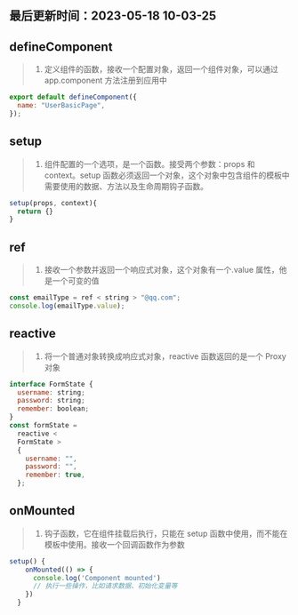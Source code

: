 <!--
 * @Description: v3使用指南
 * @Author: panrui
 * @Date: 2023-04-25 08:57:17
 * @LastEditTime: 2023-05-18 14:48:22
 * @LastEditors: panrui
 * 不忘初心,不负梦想
-->

## 最后更新时间：2023-05-18 10-03-25

## defineComponent

> 1. 定义组件的函数，接收一个配置对象，返回一个组件对象，可以通过 app.component 方法注册到应用中

```js
export default defineComponent({
  name: "UserBasicPage",
});
```

## setup

> 1. 组件配置的一个选项，是一个函数。接受两个参数：props 和 context。setup 函数必须返回一个对象，这个对象中包含组件的模板中需要使用的数据、方法以及生命周期钩子函数。

```js
setup(props, context){
  return {}
}
```

## ref

> 1. 接收一个参数并返回一个响应式对象，这个对象有一个.value 属性，他是一个可变的值

```js
const emailType = ref < string > "@qq.com";
console.log(emailType.value);
```

## reactive

> 1. 将一个普通对象转换成响应式对象，reactive 函数返回的是一个 Proxy 对象

```js
interface FormState {
  username: string;
  password: string;
  remember: boolean;
}
const formState =
  reactive <
  FormState >
  {
    username: "",
    password: "",
    remember: true,
  };
```

## onMounted

> 1. 钩子函数，它在组件挂载后执行，只能在 setup 函数中使用，而不能在模板中使用。接收一个回调函数作为参数

```js
setup() {
    onMounted(() => {
      console.log('Component mounted')
      // 执行一些操作，比如请求数据、初始化变量等
    })
  }
```

